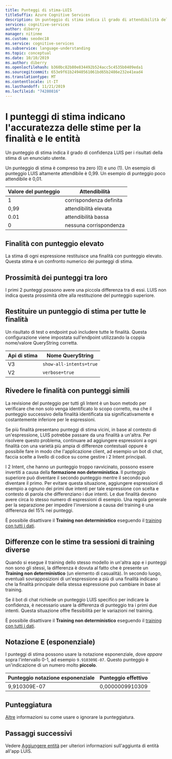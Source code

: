 ```yaml
---
title: Punteggi di stima-LUIS
titleSuffix: Azure Cognitive Services
description: Un punteggio di stima indica il grado di attendibilità del servizio API LUIS per i risultati della stima, in base a un enunciato utente.
services: cognitive-services
author: diberry
manager: nitinme
ms.custom: seodec18
ms.service: cognitive-services
ms.subservice: language-understanding
ms.topic: conceptual
ms.date: 10/10/2019
ms.author: diberry
ms.openlocfilehash: b360bc82b80e834492b524acc5c4535b0409eda1
ms.sourcegitcommit: 653e9f61b24940561061bd65b2486e232e41ead4
ms.translationtype: MT
ms.contentlocale: it-IT
ms.lasthandoff: 11/21/2019
ms.locfileid: "74280816"
---
```

# <a name="prediction-scores-indicate-prediction-accuracy-for-intent-and-entities"></a>I punteggi di stima indicano l'accuratezza delle stime per la finalità e le entità

Un punteggio di stima indica il grado di confidenza LUIS per i risultati della stima di un enunciato utente.

Un punteggio di stima è compreso tra zero (0) e uno (1). Un esempio di punteggio LUIS altamente attendibile è 0,99. Un esempio di punteggio poco attendibile è 0,01. 

|Valore del punteggio|Attendibilità|
|--|--|
|1|corrispondenza definita|
|0,99|attendibilità elevata|
|0.01|attendibilità bassa|
|0|nessuna corrispondenza|

## <a name="top-scoring-intent"></a>Finalità con punteggio elevato

La stima di ogni espressione restituisce una finalità con punteggio elevato. Questa stima è un confronto numerico dei punteggi di stima. 

## <a name="proximity-of-scores-to-each-other"></a>Prossimità dei punteggi tra loro

I primi 2 punteggi possono avere una piccola differenza tra di essi. LUIS non indica questa prossimità oltre alla restituzione del punteggio superiore.  

## <a name="return-prediction-score-for-all-intents"></a>Restituire un punteggio di stima per tutte le finalità

Un risultato di test o endpoint può includere tutte le finalità. Questa configurazione viene impostata sull'endpoint utilizzando la coppia nome/valore QueryString corretta.

|Api di stima|Nome QueryString|
|--|--|
|V3|`show-all-intents=true`|
|V2|`verbose=true`|

## <a name="review-intents-with-similar-scores"></a>Rivedere le finalità con punteggi simili

La revisione del punteggio per tutti gli Intent è un buon metodo per verificare che non solo venga identificato lo scopo corretto, ma che il punteggio successivo della finalità identificata sia significativamente e costantemente inferiore per le espressioni.

Se più finalità presentano punteggi di stima vicini, in base al contesto di un'espressione, LUIS potrebbe passare da una finalità a un'altra. Per risolvere questo problema, continuare ad aggiungere espressioni a ogni finalità con una varietà più ampia di differenze contestuali oppure è possibile fare in modo che l'applicazione client, ad esempio un bot di chat, faccia scelte a livello di codice su come gestire i 2 Intent principali.

I 2 Intent, che hanno un punteggio troppo ravvicinato, possono essere invertiti a causa della **formazione non deterministica**. Il punteggio superiore può diventare il secondo punteggio mentre il secondo può diventare il primo. Per evitare questa situazione, aggiungere espressioni di esempio a ognuno dei primi due intenti per tale espressione con scelta e contesto di parola che differenziano i due intenti. Le due finalità devono avere circa lo stesso numero di espressioni di esempio. Una regola generale per la separazione per impedire l'inversione a causa del training è una differenza del 15% nei punteggi.

È possibile disattivare il **Training non deterministico** eseguendo il [training con tutti i dati](luis-how-to-train.md#train-with-all-data).

## <a name="differences-with-predictions-between-different-training-sessions"></a>Differenze con le stime tra sessioni di training diverse

Quando si esegue il training dello stesso modello in un'altra app e i punteggi non sono gli stessi, la differenza è dovuta al fatto che è presente un **Training non deterministico** (un elemento di casualità). In secondo luogo, eventuali sovrapposizioni di un'espressione a più di una finalità indicano che la finalità principale della stessa espressione può cambiare in base al training.

Se il bot di chat richiede un punteggio LUIS specifico per indicare la confidenza, è necessario usare la differenza di punteggio tra i primi due intenti. Questa situazione offre flessibilità per le variazioni nel training.

È possibile disattivare il **Training non deterministico** eseguendo il [training con tutti i dati](luis-how-to-train.md#train-with-all-data).

## <a name="e-exponent-notation"></a>Notazione E (esponenziale)

I punteggi di stima possono usare la notazione esponenziale, dove _appare_ sopra l'intervallo 0-1, ad esempio `9.910309E-07`. Questo punteggio è un'indicazione di un numero molto **piccolo**.

|Punteggio notazione esponenziale |Punteggio effettivo|
|--|--|
|9,910309E-07|0,0000009910309|

## <a name="punctuation"></a>Punteggiatura

[Altre](luis-concept-utterance.md#punctuation-marks) informazioni su come usare o ignorare la punteggiatura. 

## <a name="next-steps"></a>Passaggi successivi

Vedere [Aggiungere entità](luis-how-to-add-entities.md) per ulteriori informazioni sull'aggiunta di entità all'app LUIS.
